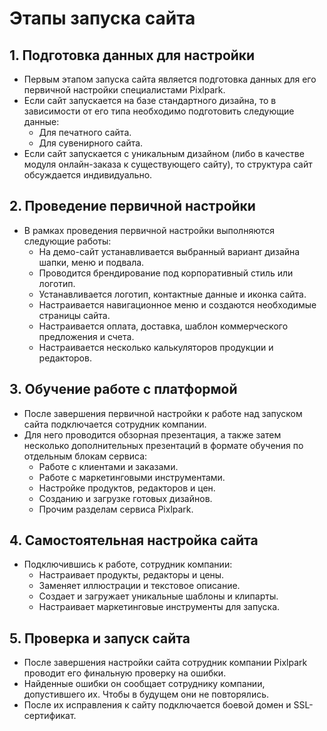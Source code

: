 # Этапы запуска сайта

## 1. Подготовка данных для настройки
* Первым этапом запуска сайта является подготовка данных для его первичной настройки специалистами Pixlpark.
* Если сайт запускается на базе стандартного дизайна, то в зависимости от его типа необходимо подготовить следующие данные:
    + Для печатного сайта.
    + Для сувенирного сайта.
* Если сайт запускается с уникальным дизайном (либо в качестве модуля онлайн-заказа к существующего сайту), то структура сайт обсуждается индивидуально.

## 2. Проведение первичной настройки
* В рамках проведения первичной настройки выполняются следующие работы:
    + На демо-сайт устанавливается выбранный вариант дизайна шапки, меню и подвала.
    + Проводится брендирование под корпоративный стиль или логотип.
    + Устанавливается логотип, контактные данные и иконка сайта.
    + Настраивается навигационное меню и создаются необходимые страницы сайта.
    + Настраивается оплата, доставка, шаблон коммерческого предложения и счета.
    + Настраивается несколько калькуляторов продукции и редакторов.

## 3. Обучение работе с платформой
* После завершения первичной настройки к работе над запуском сайта подключается сотрудник компании.
* Для него проводится обзорная презентация, а также затем несколько дополнительных презентаций в формате обучения по отдельным блокам сервиса:
    + Работе с клиентами и заказами.
    + Работе с маркетинговыми инструментами.
    + Настройке продуктов, редакторов и цен.
    + Созданию и загрузке готовых дизайнов.
    + Прочим разделам сервиса Pixlpark.

## 4. Самостоятельная настройка сайта
* Подключившись к работе, сотрудник компании:
    + Настраивает продукты, редакторы и цены.
    + Заменяет иллюстрации и текстовое описание.
    + Создает и загружает уникальные шаблоны и клипарты.
    + Настраивает маркетинговые инструменты для запуска.

## 5. Проверка и запуск сайта
* После завершения настройки сайта сотрудник компании Pixlpark проводит его финальную проверку на ошибки.
* Найденные ошибки он сообщает сотруднику компании, допустившего их. Чтобы в будущем они не повторялись.
* После их исправления к сайту подключается боевой домен и SSL-сертификат.
